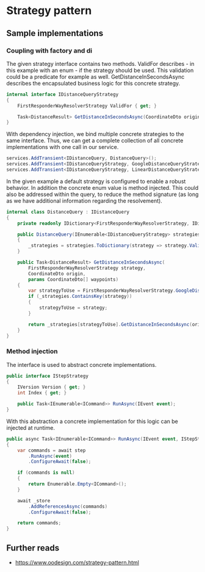 # Strategy pattern
## Sample implementations
### Coupling with factory and di
The given strategy interface contains two methods. ValidFor describes - in this example with an enum - if the strategy should be used. This validation could be a predicate for example as well.
GetDistanceInSecondsAsync describes the encapsulated business logic for this concrete strategy.
```csharp
internal interface IDistanceQueryStrategy
{
    FirstResponderWayResolverStrategy ValidFor { get; }

    Task<DistanceResult> GetDistanceInSecondsAsync(CoordinateDto origin, params CoordinateDto[] waypoints);
}
```
With dependency injection, we bind multiple concrete strategies to the same interface. Thus, we can get a complete collection of all concrete implementations with one call in our service.
```csharp
services.AddTransient<IDistanceQuery, DistanceQuery>();
services.AddTransient<IDistanceQueryStrategy, GoogleDistanceQueryStrategy>();
services.AddTransient<IDistanceQueryStrategy, LinearDistanceQueryStrategy>();
```
In the given example a default strategy is configured to enable a robust behavior. In addition the concrete enum value is method injected. This could also be addressed within the query, to reduce the method signature (as long as we have additional information regarding the resolvement).
```csharp
internal class DistanceQuery : IDistanceQuery
{
    private readonly IDictionary<FirstResponderWayResolverStrategy, IDistanceQueryStrategy> _strategies;

    public DistanceQuery(IEnumerable<IDistanceQueryStrategy> strategies)
    {
        _strategies = strategies.ToDictionary(strategy => strategy.ValidFor, strategy => strategy);
    }

    public Task<DistanceResult> GetDistanceInSecondsAsync(
        FirstResponderWayResolverStrategy strategy,
        CoordinateDto origin,
        params CoordinateDto[] waypoints)
    {
        var strategyToUse = FirstResponderWayResolverStrategy.GoogleDistanceResolver
        if (_strategies.ContainsKey(strategy))
        {
            strategyToUse = strategy;
        }

        return _strategies[strategyToUse].GetDistanceInSecondsAsync(origin, waypoints);
    }
}
```
### Method injection
The interface is used to abstract concrete implementations. 
```csharp
public interface IStepStrategy
{
    IVersion Version { get; }
    int Index { get; }

    public Task<IEnumerable<ICommand>> RunAsync(IEvent event);
}
```
With this abstraction a concrete implementation for this logic can be injected at runtime. 
```csharp
public async Task<IEnumerable<ICommand>> RunAsync(IEvent event, IStepStrategy step)
{
    var commands = await step
        .RunAsync(event)
        .ConfigureAwait(false);

    if (commands is null)
    {
        return Enumerable.Empty<ICommand>();
    }

    await _store
        .AddReferencesAsync(commands)
        .ConfigureAwait(false);

    return commands;
}
```

## Further reads
- https://www.oodesign.com/strategy-pattern.html
